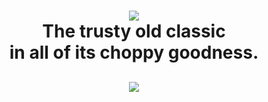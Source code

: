 
<h1 align="center">
  <img src="https://raw.githubusercontent.com/ROUND/mystify/master/Mystify.saver/Contents/Resources/thumbnail%402x.png"/><br />
  The trusty old classic<br />
  in all of its choppy goodness.
</h1>
<h2 align="center">
  <img src="http://i.giphy.com/l0K47723zLLU11gac.gif"/>
</h2>

